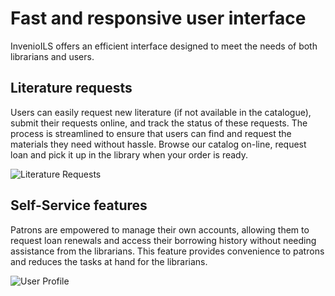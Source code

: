 # Fast and responsive user interface

InvenioILS offers an efficient interface designed to meet the needs of both librarians and users.

## Literature requests

Users can easily request new literature (if not available in the catalogue), submit their requests online, and track the status of these requests. The process is streamlined to ensure that users can find and request the materials they need without hassle. Browse our catalog on-line, request loan and pick it up in the library when your order is ready.

![Literature Requests](/assets/images/features/literature-request.png)

## Self-Service features

Patrons are empowered to manage their own accounts, allowing them to request loan renewals and access their borrowing history without needing assistance from the librarians. This feature provides convenience to patrons and reduces the tasks at hand for the librarians.

![User Profile](/assets/images/features/user-profile.png)
